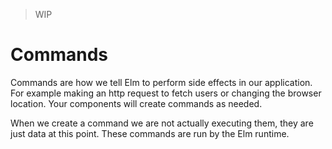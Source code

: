 > WIP

# Commands

Commands are how we tell Elm to perform side effects in our application. For example making an http request to fetch users or changing the browser location. Your components will create commands as needed. 

When we create a command we are not actually executing them, they are just data at this point. These commands are run by the Elm runtime.